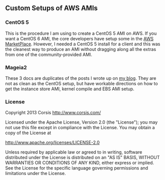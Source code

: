 ## Custom Setups of AWS AMIs

### CentOS 5

This is the procedure I am using to create a CentOS 5 AMI on AWS. If you want
a CentOS 6 AMI, the core developers have setup some in the
[AWS MarketPlace](https://aws.amazon.com/marketplace/seller-profile?id=16cb8b03-256e-4dde-8f34-1b0f377efe89).
However, I needed a CentOS 5 install for a client and this was the cleanest
way to produce an AMI without dragging along all the extras from one of the
community-provided AMI.

### Mageia2

These 3 docs are duplicates of the posts I wrote up on
[my blog](http://blog.tonns.org/2012/11/mageia2-on-ec2-flying-in-different.html).
They are not as clean as the CentOS setup, but have workable directions on
how to get the instance store AMI, kernel compile and EBS AMI setup.

### License

Copyright 2013 Corsis
http://www.corsis.com/

Licensed under the Apache License, Version 2.0 (the "License");
you may not use this file except in compliance with the License.
You may obtain a copy of the License at

http://www.apache.org/licenses/LICENSE-2.0

Unless required by applicable law or agreed to in writing, software
distributed under the License is distributed on an "AS IS" BASIS,
WITHOUT WARRANTIES OR CONDITIONS OF ANY KIND, either express or implied.
See the License for the specific language governing permissions and
limitations under the License.

